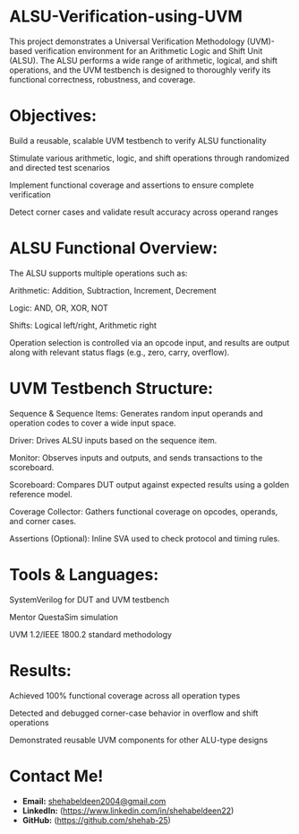 # ALSU-Verification-using-UVM
This project demonstrates a Universal Verification Methodology (UVM)-based verification environment for an Arithmetic Logic and Shift Unit (ALSU). The ALSU performs a wide range of arithmetic, logical, and shift operations, and the UVM testbench is designed to thoroughly verify its functional correctness, robustness, and coverage.

# Objectives:
Build a reusable, scalable UVM testbench to verify ALSU functionality

Stimulate various arithmetic, logic, and shift operations through randomized and directed test scenarios

Implement functional coverage and assertions to ensure complete verification

Detect corner cases and validate result accuracy across operand ranges

# ALSU Functional Overview:
The ALSU supports multiple operations such as:

Arithmetic: Addition, Subtraction, Increment, Decrement

Logic: AND, OR, XOR, NOT

Shifts: Logical left/right, Arithmetic right

Operation selection is controlled via an opcode input, and results are output along with relevant status flags (e.g., zero, carry, overflow).

# UVM Testbench Structure:
Sequence & Sequence Items: Generates random input operands and operation codes to cover a wide input space.

Driver: Drives ALSU inputs based on the sequence item.

Monitor: Observes inputs and outputs, and sends transactions to the scoreboard.

Scoreboard: Compares DUT output against expected results using a golden reference model.

Coverage Collector: Gathers functional coverage on opcodes, operands, and corner cases.

Assertions (Optional): Inline SVA used to check protocol and timing rules.

# Tools & Languages:
SystemVerilog for DUT and UVM testbench

Mentor QuestaSim simulation

UVM 1.2/IEEE 1800.2 standard methodology

# Results:
Achieved 100% functional coverage across all operation types

Detected and debugged corner-case behavior in overflow and shift operations

Demonstrated reusable UVM components for other ALU-type designs

# Contact Me!
- **Email:** shehabeldeen2004@gmail.com
- **LinkedIn:** (https://www.linkedin.com/in/shehabeldeen22)
- **GitHub:** (https://github.com/shehab-25)

